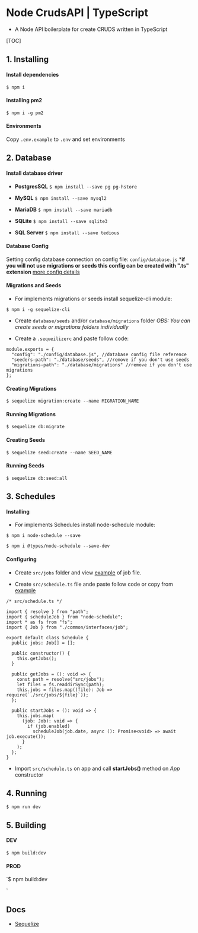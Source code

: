 # Node CrudsAPI | TypeScript
- A Node API boilerplate for create CRUDS written in TypeScript

[TOC]

## 1.  Installing

#### Install dependencies

`$ npm i`

#### Installing pm2
`$ npm i -g pm2`

#### Environments

Copy `.env.example` to `.env` and set environments

## 2. Database
#### Install database driver

- **PostgresSQL**
`$ npm install --save pg pg-hstore `

- **MySQL**
`$ npm install --save mysql2`

- **MariaDB**
`$ npm install --save mariadb`

- **SQLite**
`$ npm install --save sqlite3`

- **SQL Server**
`$ npm install --save tedious `

#### Database Config
Setting config database connection on config file:  `config/database.js`
***if you will not use migrations or seeds this config  can be created with ".ts" extension**
[more config details](http://docs.sequelizejs.com/manual/getting-started.html)

#### Migrations and Seeds
- For implements migrations or seeds install sequelize-cli module:

`$ npm i -g sequelize-cli`

- Create `database/seeds` and/or  `database/migrations` folder
*OBS: You can create seeds or migrations folders individually*

- Create a `.sequeilizerc` and paste follow code:

```
module.exports = {
  "config": "./config/database.js", //database config file reference
  "seeders-path": "./database/seeds", //remove if you don't use seeds
  "migrations-path": "./database/migrations" //remove if you don't use migrations
};
```

#### Creating Migrations

`$ sequelize migration:create --name MIGRATION_NAME`

#### Running Migrations

`$ sequelize db:migrate`

#### Creating Seeds

`$ sequelize seed:create --name SEED_NAME`

#### Running Seeds

`$ sequelize db:seed:all`


## 3.  Schedules
#### Installing
- For implements Schedules install node-schedule module:

`$ npm i node-schedule --save`

`$ npm i @types/node-schedule --save-dev`

#### Configuring

- Create `src/jobs` folder and view [example](https://github.com/albinojunior/nodeapi-typescript/blob/master/examples/job.example.ts) of job file.

- Create `src/schedule.ts` file ande paste follow code or copy from [example](https://github.com/albinojunior/nodeapi-typescript/blob/master/examples/schedule.example.ts)

```
/* src/schedule.ts */

import { resolve } from "path";
import { scheduleJob } from "node-schedule";
import * as fs from "fs";
import { Job } from "./common/interfaces/job";

export default class Schedule {
  public jobs: Job[] = [];

  public constructor() {
    this.getJobs();
  }

  public getJobs = (): void => {
    const path = resolve("src/jobs");
    let files = fs.readdirSync(path);
    this.jobs = files.map((file): Job => require(`./src/jobs/${file}`));
  };

  public startJobs = (): void => {
    this.jobs.map(
      (job: Job): void => {
        if (job.enabled)
          scheduleJob(job.date, async (): Promise<void> => await job.execute());
      }
    );
  };
}
```
- Import `src/schedule.ts` on app and call **startJobs()** method on *App* constructor


##  4. Running

`$ npm run dev`

## 5. Building

#### DEV

`$ npm build:dev`

#### PROD

`$ npm build:dev

`


## Docs

- [Sequelize](http://docs.sequelizejs.com/)
